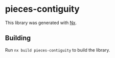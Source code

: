 # pieces-contiguity

This library was generated with [Nx](https://nx.dev).

## Building

Run `nx build pieces-contiguity` to build the library.
